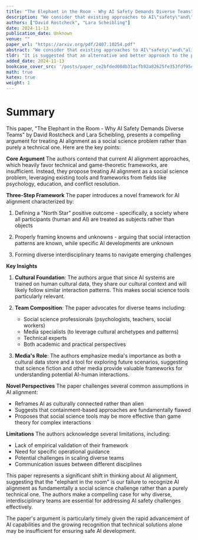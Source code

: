 ```yaml
---
title: "The Elephant in the Room - Why AI Safety Demands Diverse Teams"
description: "We consider that existing approaches to AI\"safety\"and\"alignment\"may not be using the most effective tools, teams, or approaches. We suggest that an alternative and better approach to the problem may b"
authors: ["David Rostcheck", "Lara Scheibling"]
date: 2024-11-13
publication_date: Unknown
venue: ""
paper_url: "https://arxiv.org/pdf/2407.10254.pdf"
abstract: "We consider that existing approaches to AI\"safety\"and\"alignment\"may not be using the most effective tools, teams, or approaches. We suggest that an alternative and better approach to the problem may be to treat alignment as a social science problem, since the social sciences enjoy a rich toolkit of models for understanding and aligning motivation and behavior, much of which could be repurposed to problems involving AI models, and enumerate reasons why this is so. We introduce an alternate alignment approach informed by social science tools and characterized by three steps: 1. defining a positive desired social outcome for human/AI collaboration as the goal or\"North Star,\"2. properly framing knowns and unknowns, and 3. forming diverse teams to investigate, observe, and navigate emerging challenges in alignment."
tldr: "It is suggested that an alternative and better approach to the problem may be to treat alignment as a social science problem, since the social sciences enjoy a rich toolkit of models for understanding and aligning motivation and behavior, much of which could be repurposed to problems involving AI models."
added_date: 2024-11-13
bookcase_cover_src: '/posts/paper_ce2bfded08db31acfb92a82625fe353fdf9549be/thumbnail.png'
math: true
katex: true
weight: 1
---
```


# Summary

This paper, "The Elephant in the Room - Why AI Safety Demands Diverse Teams" by David Rostcheck and Lara Scheibling, presents a compelling argument for treating AI alignment as a social science problem rather than purely a technical one. Here are the key points:

**Core Argument**
The authors contend that current AI alignment approaches, which heavily favor technical and game-theoretic frameworks, are insufficient. Instead, they propose treating AI alignment as a social science problem, leveraging existing tools and frameworks from fields like psychology, education, and conflict resolution.

**Three-Step Framework**
The paper introduces a novel framework for AI alignment characterized by:



1. Defining a "North Star" positive outcome - specifically, a society where all participants (human and AI) are treated as subjects rather than objects


2. Properly framing knowns and unknowns - arguing that social interaction patterns are known, while specific AI developments are unknown


3. Forming diverse interdisciplinary teams to navigate emerging challenges

**Key Insights**



1. **Cultural Foundation**: The authors argue that since AI systems are trained on human cultural data, they share our cultural context and will likely follow similar interaction patterns. This makes social science tools particularly relevant.



2. **Team Composition**: The paper advocates for diverse teams including:
   - Social science professionals (psychologists, teachers, social workers)
   - Media specialists (to leverage cultural archetypes and patterns)
   - Technical experts
   - Both academic and practical perspectives



3. **Media's Role**: The authors emphasize media's importance as both a cultural data store and a tool for exploring future scenarios, suggesting that science fiction and other media provide valuable frameworks for understanding potential AI-human interactions.

**Novel Perspectives**
The paper challenges several common assumptions in AI alignment:
- Reframes AI as culturally connected rather than alien
- Suggests that containment-based approaches are fundamentally flawed
- Proposes that social science tools may be more effective than game theory for complex interactions

**Limitations**
The authors acknowledge several limitations, including:
- Lack of empirical validation of their framework
- Need for specific operational guidance
- Potential challenges in scaling diverse teams
- Communication issues between different disciplines

This paper represents a significant shift in thinking about AI alignment, suggesting that the "elephant in the room" is our failure to recognize AI alignment as fundamentally a social science challenge rather than a purely technical one. The authors make a compelling case for why diverse, interdisciplinary teams are essential for addressing AI safety challenges effectively.

The paper's argument is particularly timely given the rapid advancement of AI capabilities and the growing recognition that technical solutions alone may be insufficient for ensuring safe AI development.